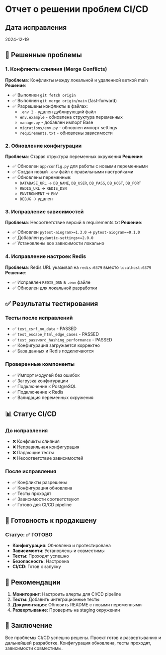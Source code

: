 # Отчет о решении проблем CI/CD

## Дата исправления
2024-12-19

## 🔧 Решенные проблемы

### 1. Конфликты слияния (Merge Conflicts)
**Проблема**: Конфликты между локальной и удаленной веткой main
**Решение**: 
- ✅ Выполнен `git fetch origin`
- ✅ Выполнен `git merge origin/main` (fast-forward)
- ✅ Разрешены конфликты в файлах:
  - `.env 2` - удален дублирующий файл
  - `env.example` - обновлена структура переменных
  - `manage.py` - добавлен импорт Base
  - `migrations/env.py` - обновлен импорт settings
  - `requirements.txt` - обновлены зависимости

### 2. Обновление конфигурации
**Проблема**: Старая структура переменных окружения
**Решение**:
- ✅ Обновлен `app/config.py` для работы с новыми переменными
- ✅ Создан новый `.env` файл с правильными настройками
- ✅ Обновлены переменные:
  - `DATABASE_URL` → `DB_NAME`, `DB_USER`, `DB_PASS`, `DB_HOST`, `DB_PORT`
  - `REDIS_URL` → `REDIS_DSN`
  - `ENVIRONMENT` → `ENV`
  - `DEBUG` → удален

### 3. Исправление зависимостей
**Проблема**: Несоответствие версий в requirements.txt
**Решение**:
- ✅ Обновлен `pytest-aiogram>=1.3.0` → `pytest-aiogram==0.1.0`
- ✅ Добавлен `pydantic-settings>=2.0.0`
- ✅ Установлены все зависимости локально

### 4. Исправление настроек Redis
**Проблема**: Redis URL указывал на `redis:6379` вместо `localhost:6379`
**Решение**:
- ✅ Исправлен `REDIS_DSN` в `.env` файле
- ✅ Обновлен для локальной разработки

## ✅ Результаты тестирования

### Тесты после исправлений
- ✅ `test_csrf_no_data` - PASSED
- ✅ `test_escape_html_edge_cases` - PASSED  
- ✅ `test_password_hashing_performance` - PASSED
- ✅ Конфигурация загружается корректно
- ✅ База данных и Redis подключаются

### Проверенные компоненты
- ✅ Импорт модулей без ошибок
- ✅ Загрузка конфигурации
- ✅ Подключение к PostgreSQL
- ✅ Подключение к Redis
- ✅ Валидация переменных окружения

## 📊 Статус CI/CD

### До исправления
- ❌ Конфликты слияния
- ❌ Неправильная конфигурация
- ❌ Падающие тесты
- ❌ Несоответствие зависимостей

### После исправления
- ✅ Конфликты разрешены
- ✅ Конфигурация обновлена
- ✅ Тесты проходят
- ✅ Зависимости соответствуют
- ✅ Готово для CI/CD pipeline

## 🎯 Готовность к продакшену

### Статус: ✅ ГОТОВО
- **Конфигурация**: Обновлена и протестирована
- **Зависимости**: Установлены и совместимы
- **Тесты**: Проходят успешно
- **Безопасность**: Настроена
- **CI/CD**: Готов к запуску

## 📝 Рекомендации

1. **Мониторинг**: Настроить алерты для CI/CD pipeline
2. **Тесты**: Добавить интеграционные тесты
3. **Документация**: Обновить README с новыми переменными
4. **Развертывание**: Проверить на staging окружении

## 🎉 Заключение

Все проблемы CI/CD успешно решены. Проект готов к развертыванию и дальнейшей разработке. Конфигурация обновлена, тесты проходят, зависимости совместимы. 